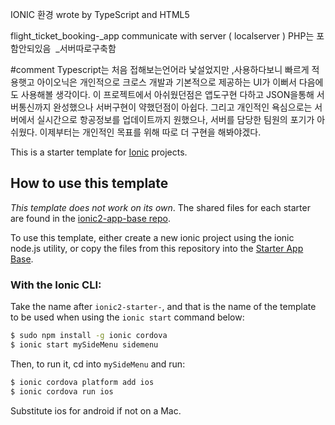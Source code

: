 

IONIC 환경
wrote by TypeScript and HTML5

flight_ticket_booking-_app  communicate with server ( localserver ) 
PHP는 포함안되있음  _서버따로구축함

#comment
Typescript는 처음 접해보는언어라 낯설었지만 ,사용하다보니 빠르게 적용햇고 아이오닉은 개인적으로 크로스 개발과 기본적으로 제공하는 UI가 이뻐서 다음에도 사용해볼 생각이다. 이 프로젝트에서 아쉬웠던점은 앱도구현 다하고 JSON을통해 서버통신까지 완성했으나 서버구현이 약했던점이 아쉽다. 그리고 개인적인 욕심으로는 서버에서 실시간으로 항공정보를 업데이트까지 원했으나, 서버를 담당한 팀원의 포기가 아쉬웠다. 이제부터는 개인적인 목표를 위해 따로 더 구현을 해봐야겠다.





This is a starter template for [Ionic](http://ionicframework.com/docs/) projects.

## How to use this template

*This template does not work on its own*. The shared files for each starter are found in the [ionic2-app-base repo](https://github.com/ionic-team/ionic2-app-base).

To use this template, either create a new ionic project using the ionic node.js utility, or copy the files from this repository into the [Starter App Base](https://github.com/ionic-team/ionic2-app-base).

### With the Ionic CLI:

Take the name after `ionic2-starter-`, and that is the name of the template to be used when using the `ionic start` command below:

```bash
$ sudo npm install -g ionic cordova
$ ionic start mySideMenu sidemenu
```

Then, to run it, cd into `mySideMenu` and run:

```bash
$ ionic cordova platform add ios
$ ionic cordova run ios
```

Substitute ios for android if not on a Mac.

